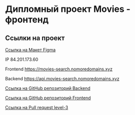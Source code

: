 # Дипломный проект Movies - фронтенд

## Ссылки на проект

<a href="https://disk.yandex.com/d/MakyyQXgTDfmow">Ссылка на Макет Figma</a>

IP 84.201.173.60

Frontend https://movies-search.nomoredomains.xyz

Backend https://api.movies-search.nomoredomains.xyz

<a href="https://github.com/DumblD/movies-explorer-api">Ссылка на GitHub репозиторий Backend</a>

<a href="https://github.com/DumblD/movies-explorer-frontend">Ссылка на GitHub репозиторий Frontend</a>

<a href="https://github.com/DumblD/movies-explorer-frontend/pull/2">Ссылка на Pull request level-3</a>
